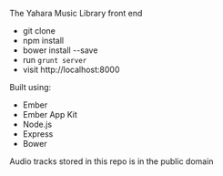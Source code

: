 The Yahara Music Library front end

- git clone
- npm install
- bower install --save
- run `grunt server`
- visit http://localhost:8000

Built using:
- Ember
- Ember App Kit
- Node.js
- Express
- Bower

Audio tracks stored in this repo is in the public domain
